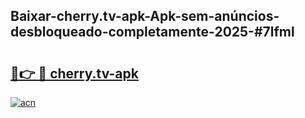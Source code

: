 ## Baixar-cherry.tv-apk-Apk-sem-anúncios-desbloqueado-completamente-2025-#7lfml

# <h2><a href="https://ainizakaria.my?title=cherry.tv-apk&ref=20M">🔗👉 🔴 cherry.tv-apk</a></h2>

[![acn](https://github.com/user-attachments/assets/0f9c940e-d8b0-45ae-aac7-cd30a18b3e1c)](https://ainizakaria.my?title=cherry.tv-apk&ref=20M)

